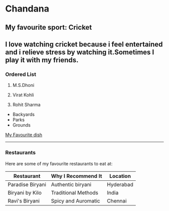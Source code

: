# Chandana
## My favourite sport: Cricket
I love watching cricket because i feel **entertained** and i relieve **stress** by watching it.Sometimes I play it with my friends.
---
### Ordered List

1. M.S.Dhoni

2. Virat Kohli

3. Rohit Sharma

- Backyards
- Parks
- Grounds


[My Favourite dish](./MyDish.md)


---

### Restaurants

Here are some of my favourite restaurants to eat at:


| Restaurant         | Why I Recommend It     | Location          |
|--------------------|------------------------|-------------------|
| Paradise Biryani   | Authentic biryani      | Hyderabad         |
| Biryani by Kilo    | Traditional Methods    | India             |
| Ravi's Biryani     | Spicy and Auromatic    | Chennai           |



